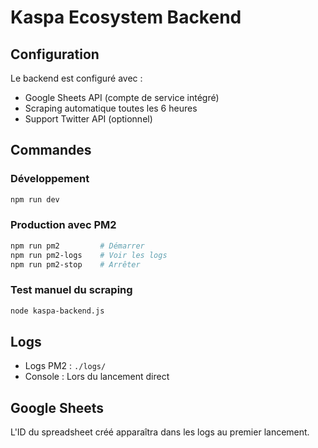 # Kaspa Ecosystem Backend

## Configuration
Le backend est configuré avec :
- Google Sheets API (compte de service intégré)
- Scraping automatique toutes les 6 heures
- Support Twitter API (optionnel)

## Commandes

### Développement
```bash
npm run dev
```

### Production avec PM2
```bash
npm run pm2         # Démarrer
npm run pm2-logs    # Voir les logs
npm run pm2-stop    # Arrêter
```

### Test manuel du scraping
```bash
node kaspa-backend.js
```

## Logs
- Logs PM2 : `./logs/`
- Console : Lors du lancement direct

## Google Sheets
L'ID du spreadsheet créé apparaîtra dans les logs au premier lancement.
